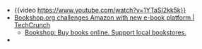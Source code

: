 - {{video https://www.youtube.com/watch?v=1YTaSI2kk5k}}
- [Bookshop.org challenges Amazon with new e-book platform | TechCrunch](https://techcrunch.com/2025/01/28/bookshop-org-challenges-amazon-with-new-e-book-platform/)
	- [Bookshop: Buy books online. Support local bookstores.](https://bookshop.org/)
-